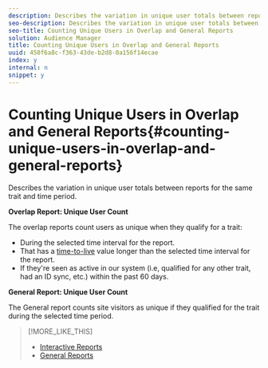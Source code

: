 ```yaml
---
description: Describes the variation in unique user totals between reports for the same trait and time period.
seo-description: Describes the variation in unique user totals between reports for the same trait and time period.
seo-title: Counting Unique Users in Overlap and General Reports
solution: Audience Manager
title: Counting Unique Users in Overlap and General Reports
uuid: 450f6a8c-f363-43de-b2d8-0a156f14ecae
index: y
internal: n
snippet: y
---
```


# Counting Unique Users in Overlap and General Reports{#counting-unique-users-in-overlap-and-general-reports}

Describes the variation in unique user totals between reports for the same trait and time period.

<!-- 

c_unique_user_counts.xml

 -->

**Overlap Report: Unique User Count**

The overlap reports count users as unique when they qualify for a trait:

* During the selected time interval for the report. 
* That has a [time-to-live](../c-features/traits/segment-ttl-explained.md#concept_2F85D4E738754EF387328A9754E125B3) value longer than the selected time interval for the report. 
* If they're seen as active in our system (i.e, qualified for any other trait, had an ID sync, etc.) within the past 60 days.

**General Report: Unique User Count**

The General report counts site visitors as unique if they qualified for the trait during the selected time period. 

>[!MORE_LIKE_THIS]
>
>* [Interactive Reports](../reporting/dynamic-reports/dynamic-reports.md#interactive-and-overlap-reports)
>* [General Reports](../reporting/general-reports.md#concept_E4686B9B4BE54DFE9599E0868224E027)
